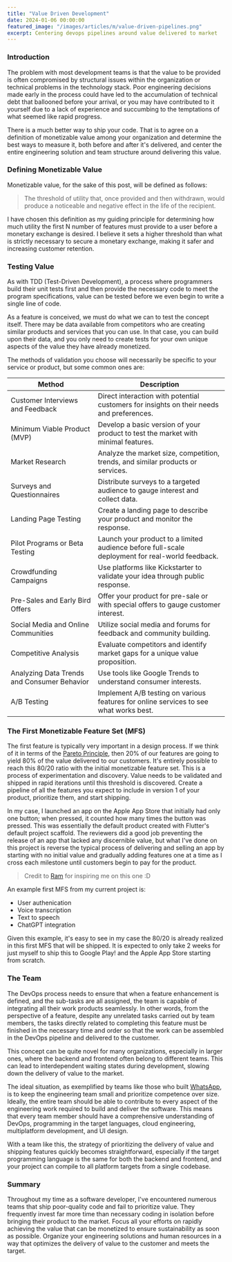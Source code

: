 ```yaml
---
title: "Value Driven Development"
date: 2024-01-06 00:00:00
featured_image: "/images/articles/m/value-driven-pipelines.png"
excerpt: Centering devops pipelines around value delivered to market
---
```


### Introduction

The problem with most development teams is that the value to be provided is often compromised by structural issues within the organization or technical problems in the technology stack. Poor engineering decisions made early in the process could have led to the accumulation of technical debt that ballooned before your arrival, or you may have contributed to it yourself due to a lack of experience and succumbing to the temptations of what seemed like rapid progress.

There is a much better way to ship your code. That is to agree on a definition of monetizable value among your organization and determine the best ways to measure it, both before and after it's delivered, and center the entire engineering solution and team structure around delivering this value.

### Defining Monetizable Value

Monetizable value, for the sake of this post, will be defined as follows:

> The threshold of utility that, once provided and then withdrawn, would produce a noticeable and negative effect in the life of the recipient.

I have chosen this definition as my guiding principle for determining how much utility the first N number of features must provide to a user before a monetary exchange is desired. I believe it sets a higher threshold than what is strictly necessary to secure a monetary exchange, making it safer and increasing customer retention.

### Testing Value

As with TDD (Test-Driven Development), a process where programmers build their unit tests first and then provide the necessary code to meet the program specifications, value can be tested before we even begin to write a single line of code.

As a feature is conceived, we must do what we can to test the concept itself. There may be data available from competitors who are creating similar products and services that you can use. In that case, you can build upon their data, and you only need to create tests for your own unique aspects of the value they have already monetized.

The methods of validation you choose will necessarily be specific to your service or product, but some common ones are:

| Method                                      | Description                                                                                     |
| ------------------------------------------- | ----------------------------------------------------------------------------------------------- |
| Customer Interviews and Feedback            | Direct interaction with potential customers for insights on their needs and preferences.        |
| Minimum Viable Product (MVP)                | Develop a basic version of your product to test the market with minimal features.               |
| Market Research                             | Analyze the market size, competition, trends, and similar products or services.                 |
| Surveys and Questionnaires                  | Distribute surveys to a targeted audience to gauge interest and collect data.                   |
| Landing Page Testing                        | Create a landing page to describe your product and monitor the response.                        |
| Pilot Programs or Beta Testing              | Launch your product to a limited audience before full-scale deployment for real-world feedback. |
| Crowdfunding Campaigns                      | Use platforms like Kickstarter to validate your idea through public response.                   |
| Pre-Sales and Early Bird Offers             | Offer your product for pre-sale or with special offers to gauge customer interest.              |
| Social Media and Online Communities         | Utilize social media and forums for feedback and community building.                            |
| Competitive Analysis                        | Evaluate competitors and identify market gaps for a unique value proposition.                   |
| Analyzing Data Trends and Consumer Behavior | Use tools like Google Trends to understand consumer interests.                                  |
| A/B Testing                                 | Implement A/B testing on various features for online services to see what works best.           |

### The First Monetizable Feature Set (MFS)

The first feature is typically very important in a design process. If we think of it in terms of the [Pareto Principle](https://en.wikipedia.org/wiki/Pareto_principle), then 20% of our features are going to yield 80% of the value delivered to our customers. It's entirely possible to reach this 80/20 ratio with the initial monetizable feature set. This is a process of experimentation and discovery. Value needs to be validated and shipped in rapid iterations until this threshold is discovered. Create a pipeline of all the features you expect to include in version 1 of your product, prioritize them, and start shipping.

In my case, I launched an app on the Apple App Store that initially had only one button; when pressed, it counted how many times the button was pressed. This was essentially the default product created with Flutter's default project scaffold. The reviewers did a good job preventing the release of an app that lacked any discernible value, but what I've done on this project is reverse the typical process of delivering and selling an app by starting with no initial value and gradually adding features one at a time as I cross each milestone until customers begin to pay for the product.

> Credit to [Ram](https://www.linkedin.com/in/ramcsingh/) for inspiring me on this one :D

An example first MFS from my current project is:

- User authenication
- Voice transcription
- Text to speech
- ChatGPT integration

Given this example, it's easy to see in my case the 80/20 is already realized in this first MFS that will be shipped. It is expected to only take 2 weeks for just myself to ship this to Google Play! and the Apple App Store starting from scratch.

### The Team

The DevOps process needs to ensure that when a feature enhancement is defined, and the sub-tasks are all assigned, the team is capable of integrating all their work products seamlessly. In other words, from the perspective of a feature, despite any unrelated tasks carried out by team members, the tasks directly related to completing this feature must be finished in the necessary time and order so that the work can be assembled in the DevOps pipeline and delivered to the customer.

This concept can be quite novel for many organizations, especially in larger ones, where the backend and frontend often belong to different teams. This can lead to interdependent waiting states during development, slowing down the delivery of value to the market.

The ideal situation, as exemplified by teams like those who built [WhatsApp](https://thechipletter.substack.com/i/131589058/whatsapp), is to keep the engineering team small and prioritize competence over size. Ideally, the entire team should be able to contribute to every aspect of the engineering work required to build and deliver the software. This means that every team member should have a comprehensive understanding of DevOps, programming in the target languages, cloud engineering, multiplatform development, and UI design.

With a team like this, the strategy of prioritizing the delivery of value and shipping features quickly becomes straightforward, especially if the target programming language is the same for both the backend and frontend, and your project can compile to all platform targets from a single codebase.

### Summary

Throughout my time as a software developer, I've encountered numerous teams that ship poor-quality code and fail to prioritize value. They frequently invest far more time than necessary coding in isolation before bringing their product to the market. Focus all your efforts on rapidly achieving the value that can be monetized to ensure sustainability as soon as possible. Organize your engineering solutions and human resources in a way that optimizes the delivery of value to the customer and meets the target.
